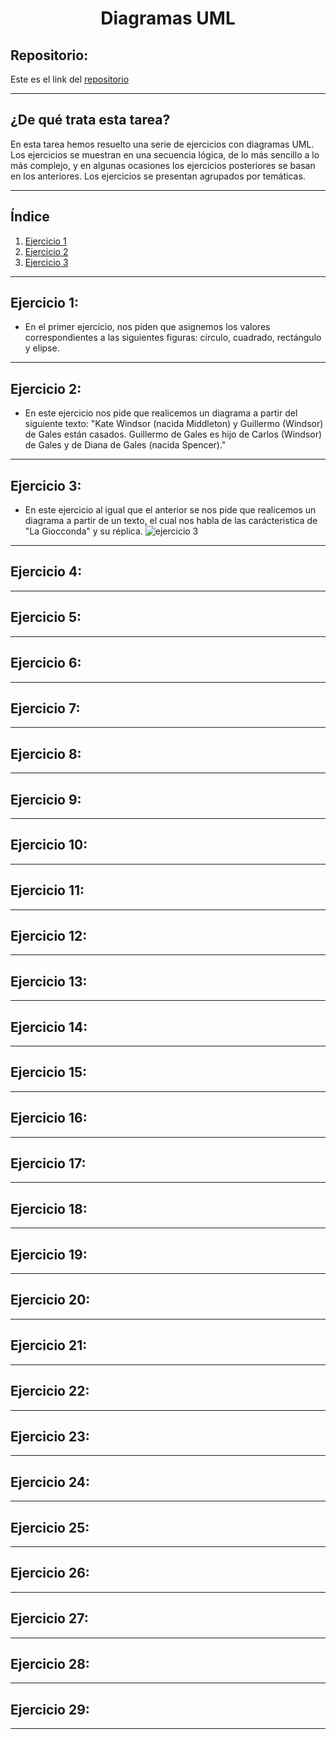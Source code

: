 <h1 align="center">	Diagramas UML</h1>

<h2>Repositorio:</h2>

Este es el link del [repositorio](https://github.com/albabernal03/trabajo-grupal-1-EDA)

***
<h2>¿De qué trata esta tarea?</h2>

En esta tarea hemos resuelto una serie de ejercicios con diagramas UML. Los ejercicios se muestran en una secuencia lógica, de lo más sencillo a lo más complejo, y en algunas ocasiones los ejercicios posteriores se basan en los anteriores. Los ejercicios se presentan agrupados por temáticas.

***
## Índice
1. [Ejercicio 1](#id1)
2. [Ejercicio 2](#id2)
3. [Ejercicio 3](#id3)
***

## Ejercicio 1:<a name="id1"></a>

* En el primer ejercicio, nos piden que asignemos los valores correspondientes a las siguientes figuras: círculo, cuadrado, rectángulo y elipse.

***

## Ejercicio 2:<a name="id2"></a>

* En este ejercicio nos pide que realicemos un diagrama a partir del siguiente texto: "Kate Windsor (nacida Middleton) y Guillermo (Windsor) de Gales están casados. Guillermo de Gales es hijo de Carlos (Windsor) de Gales y de Diana de Gales (nacida Spencer)."

***

## Ejercicio 3:<a name="id3"></a>

* En este ejercicio al igual que el anterior se nos pide que realicemos un diagrama a partir de un texto, el cual nos habla de las carácteristica de "La Giocconda" y su réplica.
![ejercicio 3](https://user-images.githubusercontent.com/91721875/153255898-8e26bd90-7f9d-435d-824f-b1b67f04f4c8.jpg)


***

## Ejercicio 4:<a name="id4"></a>

***

## Ejercicio 5:<a name="id5"></a>

***

## Ejercicio 6:<a name="id6"></a>

***

## Ejercicio 7:<a name="id7"></a>

***

## Ejercicio 8:<a name="id8"></a>

***

## Ejercicio 9:<a name="id9"></a>

***

## Ejercicio 10:<a name="id10"></a>

***

## Ejercicio 11:<a name="id11"></a>

***

## Ejercicio 12:<a name="id12"></a>

***

## Ejercicio 13:<a name="id13"></a>

***

## Ejercicio 14:<a name="id14"></a>

***

## Ejercicio 15:<a name="id15"></a>

***

## Ejercicio 16:<a name="id16"></a>

***

## Ejercicio 17:<a name="id17"></a>

***

## Ejercicio 18:<a name="id18"></a>

***

## Ejercicio 19:<a name="id19"></a>

***

## Ejercicio 20:<a name="id20"></a>

***

## Ejercicio 21:<a name="id21"></a>

***

## Ejercicio 22:<a name="id22"></a>

***

## Ejercicio 23:<a name="id23"></a>

***

## Ejercicio 24:<a name="id24"></a>

***

## Ejercicio 25:<a name="id25"></a>

***

## Ejercicio 26:<a name="id26"></a>

***

## Ejercicio 27:<a name="id27"></a>

***

## Ejercicio 28:<a name="id28"></a>

***

## Ejercicio 29:<a name="id29"></a>

***
